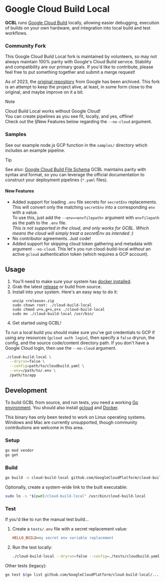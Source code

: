 # Google Cloud Build Local
**GCBL** runs [Google Cloud Build](https://cloud.google.com/cloud-build/) locally, allowing easier debugging,
execution of builds on your own hardware, and integration into local build and test workflows. 

### Community Fork
This Google Cloud Build Local fork is maintained by volunteers, so may not always maintain 100% parity with
Google's Cloud Build service. Stability and compatibility are our primary goals. If you'd like to contribute, please
feel free to put something together and submit a merge request!

As of 2023, the [original repository](https://github.com/GoogleCloudPlatform/cloud-build-local) from 
Google has been archived. This fork is an attempt to keep the project alive, at least, in some form close to the
original, and maybe improve on it a bit.

> [!NOTE]
> Cloud Build Local works without Google Cloud!    
> You can create pipelines as you see fit, locally, and yes, offline!    
> Check out the §New Features below regarding the `--no-cloud` argument.

### Samples
See our example node.js GCP function in the `samples/` directory which includes an example pipeline.

> [!TIP]
> See also: [Google Cloud Build File Schema](https://cloud.google.com/build/docs/build-config-file-schema)
> GCBL maintains parity with syntax and format, so you can leverage the official documentation to construct your
> deployment pipelines (`*.yaml` files).

#### New Features
- Added support for loading `.env` file secrets for `secretEnv` replacements.    
  This will convert only the matching `secretEnv` into a corresponding `env` with a value.    
  To use this, just add the `--env=<envfilepath>` argument with `envfilepath` as the path to the `.env` file.    
  *This is not supported in the cloud, and only works for GCBL. Which means the cloud will simply treat a secretEnv as
  intended :)*
- No contributor agreements. Just code!
- Added support for skipping cloud token gathering and metadata with argument `--no-cloud`. This let's you run
  cloud-build-local *without* an active `gcloud` authentication token (which requires a GCP account).

## Usage
1. You'll need to make sure your system has [docker installed](https://www.docker.com/).
2. Grab the latest [release](https://github.com/chriseaton/cloud-build-local/releases) or build from source.
3. Install into your system. Here's an easy way to do it:
   ```
   unzip <release>.zip
   sudo chown root: ./cloud-build-local
   sudo chmod u+x,g+x,o+x ./cloud-build-local
   sudo mv ./cloud-build-local /usr/bin/
   ```
4. Get started using GCBL!

To run a local build you should make sure you've got credentials to GCP if using any resources (`gcloud auth login`),
then specify a `false` dryrun, the config, and the source code/content directory path. If you don't have a Google
Cloud login, then use the `--no-cloud` argument.

```sh
./cloud-build-local \
  --dryrun=false \
  --config=path/to/cloudbuild.yaml \
  --env=/path/to/.env \
  /path/to/app
```

## Development
To build GCBL from source, and run tests, you need a working
[Go environment](https://golang.org/doc/install). You should also install
[gcloud](https://cloud.google.com/sdk/docs/quickstarts) and
[Docker](https://www.docker.com/).

This binary has only been tested to work on Linux operating systems. Windows and Mac are currently unsupported,
though community contributions are welcome in this area.

### Setup
```sh
go mod vendor
go get
```

### Build
```sh
go build -o cloud-build-local github.com/GoogleCloudPlatform/cloud-build-local
```

Optionally, create a system-wide link to the built executable:
```sh
sudo ln -s "$(pwd)/cloud-build-local" /usr/bin/cloud-build-local
```

### Test
If you'd like to run the manual test build...
1. Create a `tests/.env` file with a secret replacement value:
   ```ini
   HELLO_BUILD=my secret env variable replacement
   ```
2. Run the test locally:
   ```sh
   ./cloud-build-local --dryrun=false --config=./tests/cloudbuild.yaml --env=./tests/.env ./tests/src
   ```

Other tests (legacy):
```sh
go test $(go list github.com/GoogleCloudPlatform/cloud-build-local/... | grep -v vendor)
```